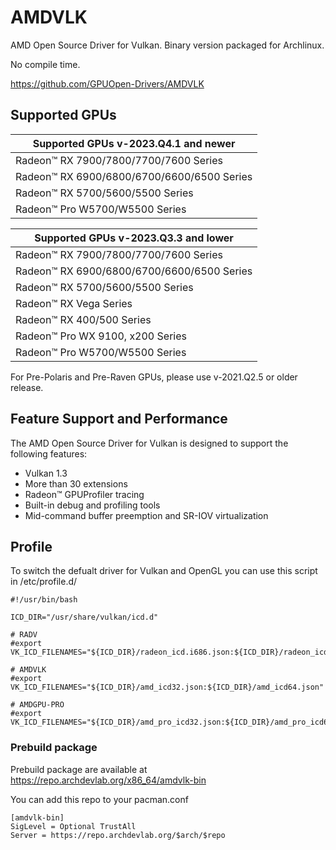 # AMDVLK

AMD Open Source Driver for Vulkan. Binary version packaged for Archlinux.

No compile time. 

https://github.com/GPUOpen-Drivers/AMDVLK

## Supported GPUs

Supported GPUs v-2023.Q4.1 and newer        |
-----                                       |
Radeon™ RX 7900/7800/7700/7600 Series       |
Radeon™ RX 6900/6800/6700/6600/6500 Series  |
Radeon™ RX 5700/5600/5500 Series            |
Radeon™ Pro W5700/W5500 Series              |
                                            
Supported GPUs v-2023.Q3.3 and lower        |
-----                                       |
Radeon™ RX 7900/7800/7700/7600 Series       |
Radeon™ RX 6900/6800/6700/6600/6500 Series  |
Radeon™ RX 5700/5600/5500 Series            |
Radeon™ RX Vega Series                      |
Radeon™ RX 400/500 Series                   |
Radeon™ Pro WX 9100, x200 Series            |
Radeon™ Pro W5700/W5500 Series              |

For Pre-Polaris and Pre-Raven GPUs, please use v-2021.Q2.5 or older release.

## Feature Support and Performance

The AMD Open Source Driver for Vulkan is designed to support the following features:

- Vulkan 1.3
- More than 30 extensions
- Radeon™ GPUProfiler tracing
- Built-in debug and profiling tools
- Mid-command buffer preemption and SR-IOV virtualization

## Profile

To switch the defualt driver for Vulkan and OpenGL you can use this script in /etc/profile.d/

    #!/usr/bin/bash

    ICD_DIR="/usr/share/vulkan/icd.d"

    # RADV
    #export VK_ICD_FILENAMES="${ICD_DIR}/radeon_icd.i686.json:${ICD_DIR}/radeon_icd.x86_64.json"

    # AMDVLK
    #export VK_ICD_FILENAMES="${ICD_DIR}/amd_icd32.json:${ICD_DIR}/amd_icd64.json"

    # AMDGPU-PRO
    #export VK_ICD_FILENAMES="${ICD_DIR}/amd_pro_icd32.json:${ICD_DIR}/amd_pro_icd64.json"

### Prebuild package

Prebuild package are available at https://repo.archdevlab.org/x86_64/amdvlk-bin

You can add this repo to your pacman.conf

    [amdvlk-bin]
    SigLevel = Optional TrustAll
    Server = https://repo.archdevlab.org/$arch/$repo
